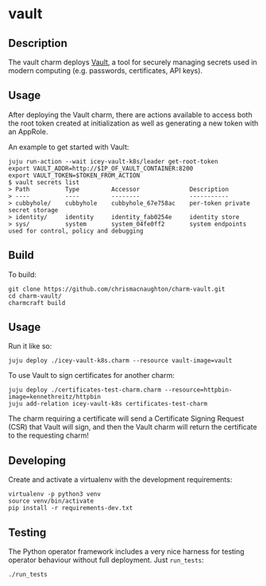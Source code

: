 # vault

## Description

The vault charm deploys [Vault][vault-upstream], a tool for securely managing
secrets used in modern computing (e.g. passwords, certificates, API keys).


## Usage

After deploying the Vault charm, there are actions available to access both
the root token created at initialization as well as generating a new token
with an AppRole.

An example to get started with Vault:

    juju run-action --wait icey-vault-k8s/leader get-root-token
    export VAULT_ADDR=http://$IP_OF_VAULT_CONTAINER:8200
    export VAULT_TOKEN=$TOKEN_FROM_ACTION
    $ vault secrets list
    > Path          Type         Accessor              Description
    > ----          ----         --------              -----------
    > cubbyhole/    cubbyhole    cubbyhole_67e758ac    per-token private secret storage
    > identity/     identity     identity_fab0254e     identity store
    > sys/          system       system_04fe0ff2       system endpoints used for control, policy and debugging

## Build

To build:

    git clone https://github.com/chrismacnaughton/charm-vault.git
    cd charm-vault/
    charmcraft build

## Usage

Run it like so:

    juju deploy ./icey-vault-k8s.charm --resource vault-image=vault

To use Vault to sign certificates for another charm:

    juju deploy ./certificates-test-charm.charm --resource=httpbin-image=kennethreitz/httpbin
    juju add-relation icey-vault-k8s certificates-test-charm

The charm requiring a certificate will send a Certificate Signing Request (CSR)
that Vault will sign, and then the Vault charm will return the certificate to
the requesting charm!

## Developing

Create and activate a virtualenv with the development requirements:

    virtualenv -p python3 venv
    source venv/bin/activate
    pip install -r requirements-dev.txt

## Testing

The Python operator framework includes a very nice harness for testing
operator behaviour without full deployment. Just `run_tests`:

    ./run_tests

<!-- LINKS -->

[vault-upstream]: https://www.vaultproject.io/docs/what-is-vault/